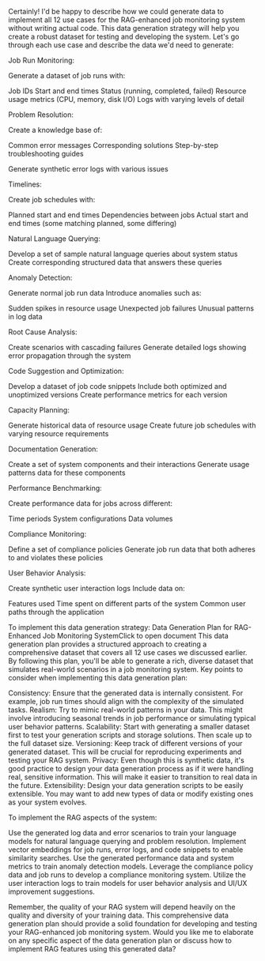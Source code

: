 Certainly! I'd be happy to describe how we could generate data to implement all 12 use cases for the RAG-enhanced job monitoring system without writing actual code. This data generation strategy will help you create a robust dataset for testing and developing the system. Let's go through each use case and describe the data we'd need to generate:

Job Run Monitoring:

Generate a dataset of job runs with:

Job IDs
Start and end times
Status (running, completed, failed)
Resource usage metrics (CPU, memory, disk I/O)
Logs with varying levels of detail




Problem Resolution:

Create a knowledge base of:

Common error messages
Corresponding solutions
Step-by-step troubleshooting guides


Generate synthetic error logs with various issues


Timelines:

Create job schedules with:

Planned start and end times
Dependencies between jobs
Actual start and end times (some matching planned, some differing)




Natural Language Querying:

Develop a set of sample natural language queries about system status
Create corresponding structured data that answers these queries


Anomaly Detection:

Generate normal job run data
Introduce anomalies such as:

Sudden spikes in resource usage
Unexpected job failures
Unusual patterns in log data




Root Cause Analysis:

Create scenarios with cascading failures
Generate detailed logs showing error propagation through the system


Code Suggestion and Optimization:

Develop a dataset of job code snippets
Include both optimized and unoptimized versions
Create performance metrics for each version


Capacity Planning:

Generate historical data of resource usage
Create future job schedules with varying resource requirements


Documentation Generation:

Create a set of system components and their interactions
Generate usage patterns data for these components


Performance Benchmarking:

Create performance data for jobs across different:

Time periods
System configurations
Data volumes




Compliance Monitoring:

Define a set of compliance policies
Generate job run data that both adheres to and violates these policies


User Behavior Analysis:

Create synthetic user interaction logs
Include data on:

Features used
Time spent on different parts of the system
Common user paths through the application





To implement this data generation strategy:
Data Generation Plan for RAG-Enhanced Job Monitoring SystemClick to open document
This data generation plan provides a structured approach to creating a comprehensive dataset that covers all 12 use cases we discussed earlier. By following this plan, you'll be able to generate a rich, diverse dataset that simulates real-world scenarios in a job monitoring system.
Key points to consider when implementing this data generation plan:

Consistency: Ensure that the generated data is internally consistent. For example, job run times should align with the complexity of the simulated tasks.
Realism: Try to mimic real-world patterns in your data. This might involve introducing seasonal trends in job performance or simulating typical user behavior patterns.
Scalability: Start with generating a smaller dataset first to test your generation scripts and storage solutions. Then scale up to the full dataset size.
Versioning: Keep track of different versions of your generated dataset. This will be crucial for reproducing experiments and testing your RAG system.
Privacy: Even though this is synthetic data, it's good practice to design your data generation process as if it were handling real, sensitive information. This will make it easier to transition to real data in the future.
Extensibility: Design your data generation scripts to be easily extensible. You may want to add new types of data or modify existing ones as your system evolves.

To implement the RAG aspects of the system:

Use the generated log data and error scenarios to train your language models for natural language querying and problem resolution.
Implement vector embeddings for job runs, error logs, and code snippets to enable similarity searches.
Use the generated performance data and system metrics to train anomaly detection models.
Leverage the compliance policy data and job runs to develop a compliance monitoring system.
Utilize the user interaction logs to train models for user behavior analysis and UI/UX improvement suggestions.

Remember, the quality of your RAG system will depend heavily on the quality and diversity of your training data. This comprehensive data generation plan should provide a solid foundation for developing and testing your RAG-enhanced job monitoring system.
Would you like me to elaborate on any specific aspect of the data generation plan or discuss how to implement RAG features using this generated data?